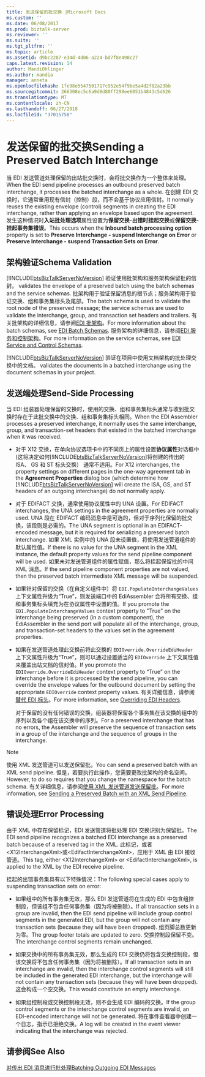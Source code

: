 ```yaml
---
title: 发送保留的批交换 |Microsoft Docs
ms.custom: ''
ms.date: 06/08/2017
ms.prod: biztalk-server
ms.reviewer: ''
ms.suite: ''
ms.tgt_pltfrm: ''
ms.topic: article
ms.assetid: d9bc2207-e34d-4d06-a224-bd7f8e498c27
caps.latest.revision: 14
author: MandiOhlinger
ms.author: mandia
manager: anneta
ms.openlocfilehash: 1fe98e5547501717c952e54f9be5a4d2f82a23bb
ms.sourcegitcommit: 266308ec5c6a9d8d80ff298ee6051b4843c5d626
ms.translationtype: MT
ms.contentlocale: zh-CN
ms.lasthandoff: 06/27/2018
ms.locfileid: "37015758"
---
```

# <a name="sending-a-preserved-batch-interchange"></a><span data-ttu-id="10ece-102">发送保留的批交换</span><span class="sxs-lookup"><span data-stu-id="10ece-102">Sending a Preserved Batch Interchange</span></span>
<span data-ttu-id="10ece-103">当 EDI 发送管道处理保留的出站批交换时，会将批交换作为一个整体来处理。</span><span class="sxs-lookup"><span data-stu-id="10ece-103">When the EDI send pipeline processes an outbound preserved batch interchange, it processes the batched interchange as a whole.</span></span> <span data-ttu-id="10ece-104">在创建 EDI 交换时，它通常重用现有信封（控制）段，而不会基于协议应用信封。</span><span class="sxs-lookup"><span data-stu-id="10ece-104">It normally reuses the existing envelope (control) segments in creating the EDI interchange, rather than applying an envelope based upon the agreement.</span></span> <span data-ttu-id="10ece-105">发生这种情况时**入站批处理选项**属性设置为**保留交换-出错时挂起交换**或**保留交换-挂起事务集错误**。</span><span class="sxs-lookup"><span data-stu-id="10ece-105">This occurs when the **Inbound batch processing option** property is set to **Preserve Interchange - suspend Interchange on Error** or **Preserve Interchange - suspend Transaction Sets on Error**.</span></span>  
  
## <a name="schema-validation"></a><span data-ttu-id="10ece-106">架构验证</span><span class="sxs-lookup"><span data-stu-id="10ece-106">Schema Validation</span></span>  
 [!INCLUDE[btsBizTalkServerNoVersion](../includes/btsbiztalkservernoversion-md.md)]<span data-ttu-id="10ece-107"> 验证使用批架构和服务架构保留批的信封。</span><span class="sxs-lookup"><span data-stu-id="10ece-107"> validates the envelope of a preserved batch using the batch schemas and the service schemas.</span></span> <span data-ttu-id="10ece-108">批架构用于验证保留消息的根节点；服务架构用于验证交换、组和事务集标头及尾部。</span><span class="sxs-lookup"><span data-stu-id="10ece-108">The batch schema is used to validate the root node of the preserved message; the service schemas are used to validate the interchange, group, and transaction set headers and trailers.</span></span> <span data-ttu-id="10ece-109">有关批架构的详细信息，请参阅[EDI 批架构](../core/edi-batch-schemas.md)。</span><span class="sxs-lookup"><span data-stu-id="10ece-109">For more information about the batch schemas, see [EDI Batch Schemas](../core/edi-batch-schemas.md).</span></span> <span data-ttu-id="10ece-110">服务架构的详细信息，请参阅[EDI 服务和控制架构](../core/edi-service-and-control-schemas.md)。</span><span class="sxs-lookup"><span data-stu-id="10ece-110">For more information on the service schemas, see [EDI Service and Control Schemas](../core/edi-service-and-control-schemas.md).</span></span>  
  
 [!INCLUDE[btsBizTalkServerNoVersion](../includes/btsbiztalkservernoversion-md.md)]<span data-ttu-id="10ece-111"> 验证在项目中使用文档架构的批处理交换中的文档。</span><span class="sxs-lookup"><span data-stu-id="10ece-111"> validates the documents in a batched interchange using the document schemas in your project.</span></span>  
  
## <a name="send-side-processing"></a><span data-ttu-id="10ece-112">发送端处理</span><span class="sxs-lookup"><span data-stu-id="10ece-112">Send-Side Processing</span></span>  
 <span data-ttu-id="10ece-113">当 EDI 组装器处理保留的交换时，使用的交换、组和事务集标头通常与收到批交换时存在于此批交换中的交换、组和事务集标头相同。</span><span class="sxs-lookup"><span data-stu-id="10ece-113">When the EDI Assembler processes a preserved interchange, it normally uses the same interchange, group, and transaction-set headers that existed in the batched interchange when it was received.</span></span>  
  
- <span data-ttu-id="10ece-114">对于 X12 交换，在单向协议选项卡中的不同页上的属性设置**协议属性**对话框中 (这将决定如何[!INCLUDE[btsBizTalkServerNoVersion](../includes/btsbiztalkservernoversion-md.md)]将创建的传出的 ISA、 GS 和 ST 标头交换） 通常不适用。</span><span class="sxs-lookup"><span data-stu-id="10ece-114">For X12 interchanges, the property settings on different pages in the one-way agreement tab in the **Agreement Properties** dialog box (which determine how [!INCLUDE[btsBizTalkServerNoVersion](../includes/btsbiztalkservernoversion-md.md)] will create the ISA, GS, and ST headers of an outgoing interchange) do not normally apply.</span></span>  
  
- <span data-ttu-id="10ece-115">对于 EDIFACT 交换，通常使用协议属性中的 UNA 设置。</span><span class="sxs-lookup"><span data-stu-id="10ece-115">For EDIFACT interchanges, the UNA settings in the agreement properties are normally used.</span></span> <span data-ttu-id="10ece-116">UNA 段在 EDIFACT 编码消息中是可选的，但对于序列化保留的批交换，该段则是必需的。</span><span class="sxs-lookup"><span data-stu-id="10ece-116">The UNA segment is optional in an EDIFACT-encoded message, but it is required for serializing a preserved batch interchange.</span></span> <span data-ttu-id="10ece-117">如果 XML 实例中的 UNA 段未设置值，将使用发送管道组件的默认属性值。</span><span class="sxs-lookup"><span data-stu-id="10ece-117">If there is no value for the UNA segment in the XML instance, the default property values for the send pipeline component will be used.</span></span> <span data-ttu-id="10ece-118">如果未对发送管道组件的属性赋值，那么将挂起保留批的中间 XML 消息。</span><span class="sxs-lookup"><span data-stu-id="10ece-118">If the send pipeline component properties are not valued, then the preserved batch intermediate XML message will be suspended.</span></span>  
  
- <span data-ttu-id="10ece-119">如果针对保留的交换（在自定义组件中）将 `EDI.PopulateInterchangeValues` 上下文属性升级为“True”，则发送端口中的 EdiAssembler 会将所有交换、组和事务集标头填充为在协议属性中设置的值。</span><span class="sxs-lookup"><span data-stu-id="10ece-119">If you promote the `EDI.PopulateInterchangeValues` context property to "True" on the interchange being preserved (in a custom component), the EdiAssembler in the send port will populate all of the interchange, group, and transaction-set headers to the values set in the agreement properties.</span></span>  
  
- <span data-ttu-id="10ece-120">如果在发送管道处理此交换前将此交换的 `EDIOverride.OverrideEdiHeader` 上下文属性升级为“True”，则可以通过设置适当的 `EDIOverride` 上下文属性值来覆盖出站文档的信封值。</span><span class="sxs-lookup"><span data-stu-id="10ece-120">If you promote the `EDIOverride.OverrideEdiHeader` context property to “True” on the interchange before it is processed by the send pipeline, you can override the envelope values for the outbound document by setting the appropriate `EDIOverride` context property values.</span></span> <span data-ttu-id="10ece-121">有关详细信息，请参阅[替代 EDI 标头](../core/overriding-edi-headers.md)。</span><span class="sxs-lookup"><span data-stu-id="10ece-121">For more information, see [Overriding EDI Headers](../core/overriding-edi-headers.md).</span></span>  
  
  <span data-ttu-id="10ece-122">对于保留的没有任何错误的交换，组装器将保留各个事务集在该交换的组中的序列以及各个组在该交换中的序列。</span><span class="sxs-lookup"><span data-stu-id="10ece-122">For a preserved interchange that has no errors, the Assembler will preserve the sequence of transaction sets in a group of the interchange and the sequence of groups in the interchange.</span></span>  
  
> [!NOTE]
>  <span data-ttu-id="10ece-123">使用 XML 发送管道可以发送保留批。</span><span class="sxs-lookup"><span data-stu-id="10ece-123">You can send a preserved batch with an XML send pipeline.</span></span> <span data-ttu-id="10ece-124">但是，若要执行此操作，您需要更改批架构的命名空间。</span><span class="sxs-lookup"><span data-stu-id="10ece-124">However, to do so requires that you change the namespace for the batch schema.</span></span> <span data-ttu-id="10ece-125">有关详细信息，请参阅[使用 XML 发送管道发送保留批](../core/sending-a-preserved-batch-with-an-xml-send-pipeline.md)。</span><span class="sxs-lookup"><span data-stu-id="10ece-125">For more information, see [Sending a Preserved Batch with an XML Send Pipeline](../core/sending-a-preserved-batch-with-an-xml-send-pipeline.md).</span></span>  
  
## <a name="error-processing"></a><span data-ttu-id="10ece-126">错误处理</span><span class="sxs-lookup"><span data-stu-id="10ece-126">Error Processing</span></span>  
 <span data-ttu-id="10ece-127">由于 XML 中存在保留标记，EDI 发送管道将批处理 EDI 交换识别为保留批。</span><span class="sxs-lookup"><span data-stu-id="10ece-127">The EDI send pipeline recognizes a batched EDI interchange as a preserved batch because of a reserved tag in the XML.</span></span> <span data-ttu-id="10ece-128">此标记，或者\<X12InterchangeXml\>或\<EdifactInterchangeXml\>，应用于 XML 由 EDI 接收管道。</span><span class="sxs-lookup"><span data-stu-id="10ece-128">This tag, either \<X12InterchangeXml\> or \<EdifactInterchangeXml\>, is applied to the XML by the EDI receive pipeline.</span></span>  
  
 <span data-ttu-id="10ece-129">挂起的出错事务集具有以下特殊情况：</span><span class="sxs-lookup"><span data-stu-id="10ece-129">The following special cases apply to suspending transaction sets on error:</span></span>  
  
-   <span data-ttu-id="10ece-130">如果组中的所有事务集无效，那么 EDI 发送管道将在生成的 EDI 中包含组控制段，但该组不包含任何事务集（因为将被删除）。</span><span class="sxs-lookup"><span data-stu-id="10ece-130">If all transaction sets in a group are invalid, then the EDI send pipeline will include group control segments in the generated EDI, but the group will not contain any transaction sets (because they will have been dropped).</span></span> <span data-ttu-id="10ece-131">组页脚总数更新为零。</span><span class="sxs-lookup"><span data-stu-id="10ece-131">The group footer totals are updated to zero.</span></span> <span data-ttu-id="10ece-132">交换控制段保留不变。</span><span class="sxs-lookup"><span data-stu-id="10ece-132">The interchange control segments remain unchanged.</span></span>  
  
-   <span data-ttu-id="10ece-133">如果交换中的所有事务集无效，那么生成的 EDI 交换仍将包含交换控制段，但该交换将不包含任何事务集（因为将被删除）。</span><span class="sxs-lookup"><span data-stu-id="10ece-133">If all transaction sets in an interchange are invalid, then the interchange control segments will still be included in the generated EDI interchange, but the interchange will not contain any transaction sets (because they will have been dropped).</span></span> <span data-ttu-id="10ece-134">这会构成一个空交换。</span><span class="sxs-lookup"><span data-stu-id="10ece-134">This would constitute an empty interchange.</span></span>  
  
-   <span data-ttu-id="10ece-135">如果组控制段或交换控制段无效，则不会生成 EDI 编码的交换。</span><span class="sxs-lookup"><span data-stu-id="10ece-135">If the group control segments or the interchange control segments are invalid, an EDI-encoded interchange will not be generated.</span></span> <span data-ttu-id="10ece-136">将在事件查看器中创建一个日志，指示已拒绝交换。</span><span class="sxs-lookup"><span data-stu-id="10ece-136">A log will be created in the event viewer indicating that the interchange was rejected.</span></span>  
  
## <a name="see-also"></a><span data-ttu-id="10ece-137">请参阅</span><span class="sxs-lookup"><span data-stu-id="10ece-137">See Also</span></span>  
 [<span data-ttu-id="10ece-138">对传出 EDI 消息进行批处理</span><span class="sxs-lookup"><span data-stu-id="10ece-138">Batching Outgoing EDI Messages</span></span>](../core/batching-outgoing-edi-messages.md)